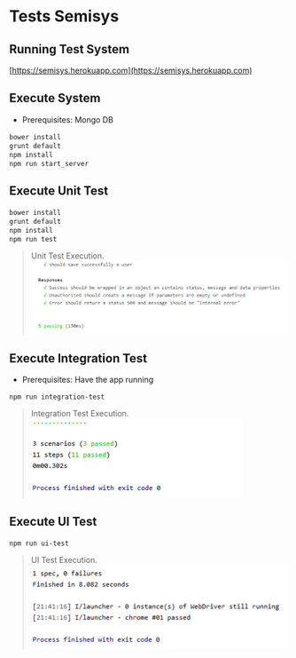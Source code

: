 # Tests Semisys

## Running Test System
[https://semisys.herokuapp.com](https://semisys.herokuapp.com)


## Execute System
- Prerequisites: Mongo DB
```npm install
bower install
grunt default
npm install
npm run start_server
```

## Execute Unit Test
```npm install
bower install
grunt default
npm install
npm run test
```
> Unit Test Execution.
![](https://github.com/rochaeinar/tests-semisys/blob/master/backend_unit_test.jpg)


## Execute Integration Test
- Prerequisites: Have the app running

```
npm run integration-test
```

> Integration Test Execution.
![](https://github.com/rochaeinar/tests-semisys/blob/master/integration_tests.jpg)


## Execute UI Test

```
npm run ui-test
```

> UI Test Execution.
![](https://github.com/rochaeinar/tests-semisys/blob/master/ui-test.jpg)
